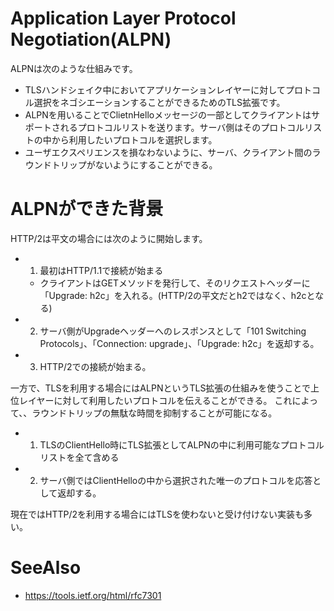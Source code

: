 # Application Layer Protocol Negotiation(ALPN)
ALPNは次のような仕組みです。
- TLSハンドシェイク中においてアプリケーションレイヤーに対してプロトコル選択をネゴシエーションすることができるためのTLS拡張です。
- ALPNを用いることでClietnHelloメッセージの一部としてクライアントはサポートされるプロトコルリストを送ります。サーバ側はそのプロトコルリストの中から利用したいプロトコルを選択します。
- ユーザエクスペリエンスを損なわないように、サーバ、クライアント間のラウンドトリップがないようにすることができる。

# ALPNができた背景
HTTP/2は平文の場合には次のように開始します。
- 1. 最初はHTTP/1.1で接続が始まる
  - クライアントはGETメソッドを発行して、そのリクエストヘッダーに「Upgrade: h2c」を入れる。(HTTP/2の平文だとh2ではなく、h2cとなる)
- 2. サーバ側がUpgradeヘッダーへのレスポンスとして「101 Switching Protocols」、「Connection: upgrade」、「Upgrade: h2c」を返却する。
- 3. HTTP/2での接続が始まる。

一方で、TLSを利用する場合にはALPNというTLS拡張の仕組みを使うことで上位レイヤーに対して利用したいプロトコルを伝えることができる。
これによって、、ラウンドトリップの無駄な時間を抑制することが可能になる。
- 1. TLSのClientHello時にTLS拡張としてALPNの中に利用可能なプロトコルリストを全て含める
- 2. サーバ側ではClientHelloの中から選択された唯一のプロトコルを応答として返却する。

現在ではHTTP/2を利用する場合にはTLSを使わないと受け付けない実装も多い。

# SeeAlso
- https://tools.ietf.org/html/rfc7301
